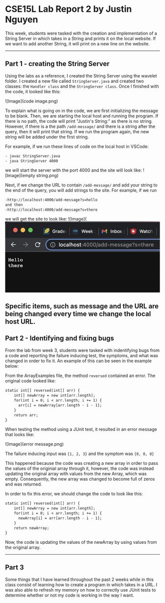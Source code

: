 # CSE15L Lab Report 2 by Justin Nguyen

This week, students were tasked with the creation and implementation of a String Server in which takes in a String
and prints it on the local website. If we want to add another String, it will print on a new line on the website. 

---

## Part 1 - creating the String Server

Using the labs as a reference, I created the String Server using the wavelet folder. I created a new file called 
`StringServer.java` and created two classes: the `Handler class` and the `StringServer class`. Once I finished with
the code, it looked like this: 

![Image](code image.png)

To explain what is going on in the code, we are first initializing the message to be blank. Then, we are starting the 
local host and running the program. If there is no path, the code will print "Justin's String:" as there is no string. 
However, if there is a the path `/add-message/` and there is a string after the query, then it will print that string.
If we run the program again, the new string will be added under the first string. 

For example, if we run these lines of code on the local host in VSCode:
```
- javac StringServer.java
- java StringServer 4000
```
we will start the server with the port 4000 and the site will look like:
![Image](empty string.png)

Next, if we change the URL to contain `/add-message/` and add your string to the end of the query, you will add strings to the site.
For example, if we run
```
-http://localhost:4000/add-message?s=hello
and then
-http://localhost:4000/add-message?s=there
```
we will get the site to look like:
![Image](
![Image](changes.png)

Specific items, such as message and the URL are being changed every time we change the local host URL. 
---

## Part 2 - Identifying and fixing bugs

From the lab from week 3, students were tasked with indentifying bugs from a code and reporting the failure inducing
test, the symptoms, and what was changed in order to fix it. An example of this can be seen in the example below:

From the ArrayExamples file, the method `reversed` contained an error. The original code looked like:

```
static int[] reversed(int[] arr) {
    int[] newArray = new int[arr.length];
    for(int i = 0; i < arr.length; i += 1) {
      arr[i] = newArray[arr.length - i - 1];
    }
    return arr;
}
```

When testing the method using a JUnit test,
it resulted in an error message that looks like:

![Image](error message.png)

The failure inducing input was `{1, 2, 3}` and the symptom was `{0, 0, 0}`

This happened because the code was creating a new array in order to pass the values of the originial array through it, 
however, the code was instead updating the original array with values from the new Array, which was empty. Consequently,
the new array was changed to become full of zeros and was returned. 

In order to fix this error, we should change the code to look like this:

```
static int[] reversed(int[] arr) {
    int[] newArray = new int[arr.length];
    for(int i = 0; i < arr.length; i += 1) {
      newArray[i] = arr[arr.length - i - 1];
    }
    return newArray;
}
```
Now, the code is updating the values of the newArray by using values from the original array. 

---

## Part 3

Some things that I have learned throughout the past 2 weeks while in this class consist of learning how to
create a program in which takes in a URL. I was also able to refresh my memory on how to correctly use JUnit tests
to determine whether or not my code is working in the way I want. 
